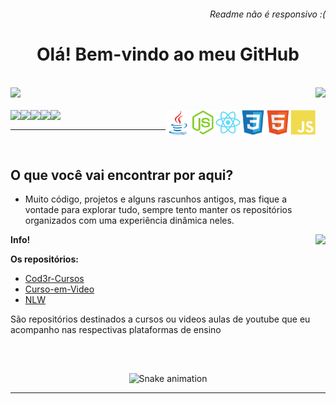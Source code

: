 <h6 align="right">Readme não é responsivo :( </h6>
<h1 align="center">Olá! Bem-vindo ao meu GitHub</h1>
<br>
 
 <div>
  <img height="200em" src="https://github-readme-stats.vercel.app/api/top-langs/?username=edinelsonslima&layout=compact&langs_count=20&bg_color=22272E&title_color=ADBAC7&text_color=ADBAC7&hide_border=false"/>
  <img height="200em" align="right" src="https://github-readme-stats.vercel.app/api?username=edinelsonslima&show_icons=true&bg_color=22272E&icon_color=ADBAC7&title_color=ADBAC7&text_color=ADBAC7&hide_border=false"/>
</div>


<br>
<div>
  <a href="mailto: edinelsonlima86@gmail.com" target="_blank">
     <img align="left" src="https://www.google.com/gmail/about/static/images/logo-gmail.png?cache=1adba63" height="30px" >
  </a>
  <a href="https://www.linkedin.com/in/edinelson-lima/" target="_blank">
     <img align="left" src="https://www.gov.br/observatorio/en/academic-programs/graduate-program-in-geophysics/images/linkedin.png" height="30px" >
  </a>
  <a href="https://wa.me/+5599985092388" target="_blank">
   <img align="left" src="https://upload.wikimedia.org/wikipedia/commons/thumb/6/6b/WhatsApp.svg/1200px-WhatsApp.svg.png" height="30px" >
  </a>
  <a href="https://app.rocketseat.com.br/me/edinelsonslima" target="_blank">
   <img align="left" src="https://i.ytimg.com/an/SfwM5u0Kce6Cce8_S72olg/featured_channel.jpg?v=5f3c24e8" height="30px" >
  </a>
  <a href="https://www.instagram.com/edinelsonslima/" target="_blank">
   <img align="left" src="https://upload.wikimedia.org/wikipedia/commons/5/58/Instagram-Icon.png" height="30px" >
  </a>

   <img align="right" alt="Edinelson-Js" height="40" width="40" src="https://raw.githubusercontent.com/devicons/devicon/master/icons/javascript/javascript-plain.svg">
   <img align="right" alt="Edinelson-HTML" height="40" width="40" src="https://raw.githubusercontent.com/devicons/devicon/master/icons/html5/html5-original.svg">
   <img align="right" alt="Edinelson-CSS" height="40" width="40" src="https://raw.githubusercontent.com/devicons/devicon/master/icons/css3/css3-original.svg">
   <img align="right" alt="Edinelson-React" height="40" width="40" src="https://raw.githubusercontent.com/devicons/devicon/master/icons/react/react-original.svg">
   <img align="right" alt="Edinelson-CSS" height="40" width="40" src="https://raw.githubusercontent.com/devicons/devicon/master/icons/nodejs/nodejs-original.svg">
   <img align="right" alt="Edinelson-Java" height="40" width="40" src="https://raw.githubusercontent.com/devicons/devicon/master/icons/java/java-original.svg">
  <br>
  
  <hr>
 <br>
 
 
 ## O que você vai encontrar por aqui?
  - Muito código, projetos e alguns rascunhos antigos, mas fique a vontade para explorar tudo, sempre tento manter os repositórios organizados com uma experiência dinâmica neles.
 
 
 **Info!**
 <img align="right" height="200" src="https://99cores.com/wp-content/uploads/2018/10/desenvolvimento-web.gif"/>

 **Os repositórios:**
 * [Cod3r-Cursos](https://github.com/edinelsonslima/Cod3r-Cursos)
 * [Curso-em-Video](https://github.com/edinelsonslima/curso-em-video)
 * [NLW](https://github.com/edinelsonslima/NLW)
 
 São repositórios destinados a cursos ou videos aulas de youtube que eu acompanho nas respectivas plataformas de ensino
 
  ##
  <br>
</div>

<div align="center"> 
 
  ![Snake animation](https://github.com/edinelsonslima/edinelsonslima/blob/output/github-contribution-grid-snake.svg)
</div>
  
<hr>

